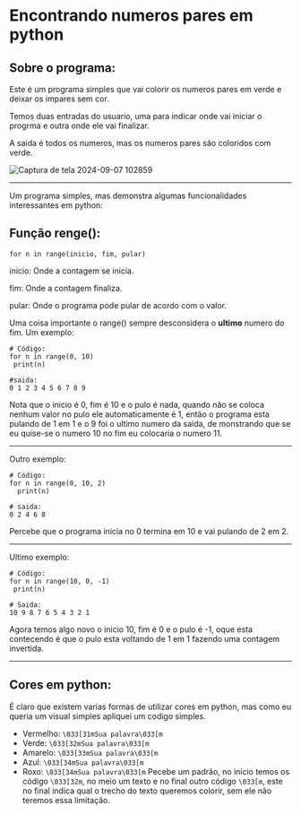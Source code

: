 # Encontrando numeros pares em python
## Sobre o programa:
Este é um programa simples que vai colorir os numeros pares em verde e deixar os impares sem cor.

Temos duas entradas do usuario, uma para indicar onde vai iniciar o progrma e outra onde ele vai finalizar.

A saida é todos os numeros, mas os numeros pares são coloridos com verde.

![Captura de tela 2024-09-07 102859](https://github.com/user-attachments/assets/ae3e6977-5290-428e-9447-75c09562ce00)
***
Um programa simples, mas demonstra algumas funcionalidades interessantes em python:
## Função renge():
````
for n in range(inicio, fim, pular)
````
inicio: Onde a contagem se inicia.

fim: Onde a contagem finaliza.

pular: Onde o programa pode pular de acordo com o valor.

Uma coisa importante o range() sempre desconsidera o **ultimo** numero do fim.
Um exemplo:
````
# Código:
for n in range(0, 10)
 print(n)

#saida:
0 1 2 3 4 5 6 7 8 9
````
Nota que o inicio é 0, fim é 10 e o pulo é nada, quando não se coloca nenhum valor no pulo ele automaticamente é 1,
então o programa esta pulando de 1 em 1 e o 9 foi o ultimo numero da saida, de monstrando que se eu quise-se o numero 10 no fim eu colocaria o
numero 11.
***
Outro exemplo:
````
# Código:
for n in range(0, 10, 2)
  print(n)

# saida:
0 2 4 6 8
````
Percebe que o programa inicia no 0 termina em 10 e vai pulando de 2 em 2.
***
Ultimo exemplo:
````
# Código:
for n in range(10, 0, -1)
 print(n)

# Saida:
10 9 8 7 6 5 4 3 2 1
````
Agora temos algo novo o inicio 10, fim é 0 e o pulo é -1, oque esta contecendo é que o pulo esta voltando de 1 em 1 
fazendo uma contagem invertida.
***
## Cores em python:
É claro que existem varias formas de utilizar cores em python, mas como eu queria um visual simples apliquei um codigo simples.
* Vermelho: ``\033[31mSua palavra\033[m``
* Verde: ``\033[32mSua palavra\033[m``
* Amarelo: ``\033[33mSua palavra\033[m``
* Azul: ``\033[34mSua palavra\033[m``
* Roxo: ``\033[34mSua palavra\033[m``
Pecebe um padrão, no inicio temos os código ``\033[32m``, no meio um texto e no final outro código ``\033[m``, este no final indica qual o trecho do texto queremos colorir,
sem ele não teremos essa limitação.

